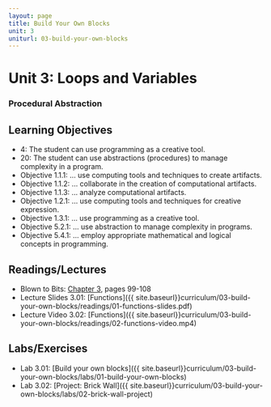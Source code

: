 ```yaml
---
layout: page
title: Build Your Own Blocks
unit: 3
uniturl: 03-build-your-own-blocks
---
```



Unit 3: Loops and Variables
======================================
### Procedural Abstraction


Learning Objectives
-------------------
 * 4: The student can use programming as a creative tool.
 * 20: The student can use abstractions (procedures) to manage complexity in a program.
 * Objective 1.1.1: … use computing tools and techniques to create artifacts.
 * Objective 1.1.2: … collaborate in the creation of computational artifacts.
 * Objective 1.1.3: … analyze computational artifacts.
 * Objective 1.2.1: … use computing tools and techniques for creative expression.
 * Objective 1.3.1: … use programming as a creative tool.
 * Objective 5.2.1: … use abstraction to manage complexity in programs.
 * Objective 5.4.1: … employ appropriate mathematical and logical concepts in programming.


Readings/Lectures
-----------------
 * Blown to Bits: [Chapter 3](http://www.bitsbook.com/wp-content/uploads/2008/12/chapter3.pdf), pages 99-108
 * Lecture Slides 3.01: [Functions]({{ site.baseurl}}curriculum/03-build-your-own-blocks/readings/01-functions-slides.pdf)
 * Lecture Video 3.02: [Functions]({{ site.baseurl}}curriculum/03-build-your-own-blocks/readings/02-functions-video.mp4)
 

Labs/Exercises
--------------
 * Lab 3.01: [Build your own blocks]({{ site.baseurl}}curriculum/03-build-your-own-blocks/labs/01-build-your-own-blocks)
 * Lab 3.02: [Project: Brick Wall]({{ site.baseurl}}curriculum/03-build-your-own-blocks/labs/02-brick-wall-project)

